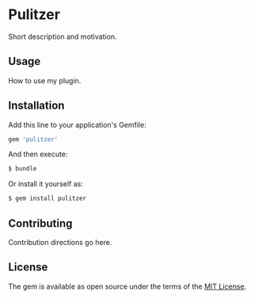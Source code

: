 # Pulitzer
Short description and motivation.

## Usage
How to use my plugin.

## Installation
Add this line to your application's Gemfile:

```ruby
gem 'pulitzer'
```

And then execute:
```bash
$ bundle
```

Or install it yourself as:
```bash
$ gem install pulitzer
```

## Contributing
Contribution directions go here.

## License
The gem is available as open source under the terms of the [MIT License](http://opensource.org/licenses/MIT).
